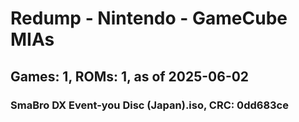 # Redump - Nintendo - GameCube MIAs
## Games: 1, ROMs: 1, as of 2025-06-02

### SmaBro DX Event-you Disc (Japan).iso, CRC: 0dd683ce
